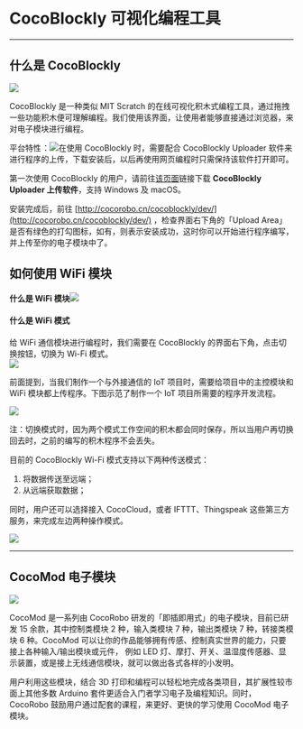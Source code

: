 # CocoBlockly 可视化编程工具

---

## 什么是 CocoBlockly

![](https://lh4.googleusercontent.com/lFwJK6fND0y7pgV_-EoSCTlfDDgMmbaF6T01YtezXcPQaBG5hoh5C7HmsknI_yIwASi3_f4-fzF7MoyvqgPr6i4SvCBNCBVrAbn-BLj7_M4zSvuUhDrq3Xj_EcBC8lx3Z8RFBgE9gVo)

CocoBlockly 是一种类似 MIT Scratch 的在线可视化积木式编程工具，通过拖拽一些功能积木便可理解编程。我们使用该界面，让使用者能够直接通过浏览器，来对电子模块进行编程。

平台特性 ：![](/assets/import2.png)在使用 CocoBlockly 时，需要配合 CocoBlockly Uploader 软件来进行程序的上传，下载安装后，以后再使用网页编程时只需保持该软件打开即可。

第一次使用 CocoBlockly 的用户，请前往[该页面](http://cocorobo.cn/download)链接下载 **CocoBlockly Uploader 上传软件**，支持 Windows 及 macOS。

安装完成后，前往 [http://cocorobo.cn/cocoblockly/dev/](http://cocorobo.cn/cocoblockly/dev/) ，检查界面右下角的「Upload Area」是否有绿色的打勾图标，如有，则表示安装成功，这时你可以开始进行程序编写，并上传至你的电子模块中了。

## 如何使用 WiFi 模块

#### 什么是 WiFi 模块![](/assets/import4.png)

#### 什么是 WiFi 模式

给 WiFi 通信模块进行编程时，我们需要在 CocoBlockly 的界面右下角，点击切换按钮，切换为 Wi-Fi 模式。  
![](/assets/import6.png)

前面提到，当我们制作一个与外接通信的 IoT 项目时，需要给项目中的主控模块和 WiFi 模块都上传程序。下图示范了制作一个 IoT 项目所需要的程序开发流程。

![](https://lh5.googleusercontent.com/FSoaCK-Uq_uDLrPubKaQ0PbZOSULkZFlhwxV9ndW-oEeFfc19eyTczjHn8RtHW5ns_u3dO4jJPg6aoZ10FmChnH8Db_mmyU1KRFrsHF53K1fFdDu86VC3gAgPmSCRZCPFgpjKj_Yddw)

注：切换模式时，因为两个模式工作空间的积木都会同时保存，所以当用户再切换回去时，之前的编写的积木程序不会丢失。

目前的 CocoBlockly Wi-Fi 模式支持以下两种传送模式：

1. 将数据传送至远端；
2. 从远端获取数据；

同时，用户还可以选择接入 CocoCloud，或者 IFTTT、Thingspeak 这些第三方服务，来完成左边两种操作模式。

![](/assets/import7.png)

---

## CocoMod 电子模块

![](https://lh6.googleusercontent.com/HT1gtWAGIy6nzFGVlnMAqTA8c_YQaDzdZKw2WFoSaF_qTJi0RHB6jjT-7ge00Ma8J1Wy0Js9q6CTLRsUruV3Kjv01LLnFNHqXo0433lpRHJVX9ZzJrBIHQIA4DuJ1iGmpjDNYMPx)

CocoMod 是一系列由 CocoRobo 研发的「即插即用式」的电子模块，目前已研发 15 余款，其中控制类模块 2 种，输入类模块 7 种，输出类模块 7 种，转接类模块 6 种。CocoMod 可以让你的作品能够拥有传感、控制真实世界的能力，只要接上各种输入/输出模块或元件， 例如 LED 灯、摩打、开关、温湿度传感器、显示装置，或是接上无线通信模块，就可以做出各式各样的小发明。

用户利用这些模块，结合 3D 打印和编程可以轻松地完成各类项目，其扩展性较市面上其他多数 Arduino 套件更适合入门者学习电子及编程知识。同时，CocoRobo 鼓励用户通过配套的课程，来更好、更快的学习使用 CocoMod 电子模块。
